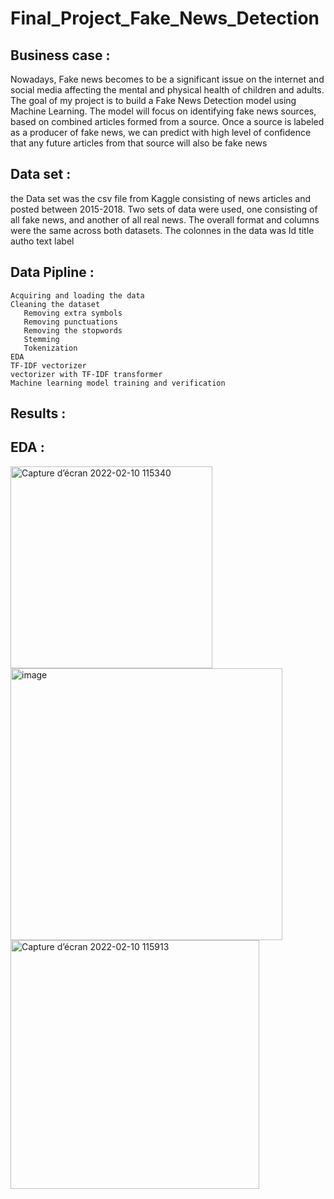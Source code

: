 # Final_Project_Fake_News_Detection

## Business case : 
 Nowadays, Fake news becomes to be a significant issue on the internet and social media affecting the mental and physical health of children and adults.
 The goal of my project is to build a Fake News Detection model using Machine Learning. The model will focus on identifying fake news sources, based on combined articles formed  from a source. Once a source is labeled as a producer of fake news, we can predict with high level of confidence that any future articles from that source will also be fake    news
 
 ## Data set : 
  the Data set was the csv file from Kaggle consisting of news articles and posted between 2015-2018. Two sets of data were used, one consisting of all fake news, and another     of all real news. The overall format and columns were the same across both datasets.
  The colonnes in the data was
     Id  title  autho  text  label
    
 ## Data Pipline :
    Acquiring and loading the data
    Cleaning the dataset
       Removing extra symbols 
       Removing punctuations
       Removing the stopwords
       Stemming
       Tokenization
    EDA
    TF-IDF vectorizer
    vectorizer with TF-IDF transformer
    Machine learning model training and verification
 ## Results : 
 ## EDA : 
  
 
 <img width="323" alt="Capture d’écran 2022-02-10 115340" src="https://user-images.githubusercontent.com/89710477/153392607-5f0a04ba-c723-4889-b05b-d45cc146069e.png"> <img width="435" alt="image" src="https://user-images.githubusercontent.com/89710477/153180271-33df28fb-2162-423c-9606-cf15408f4ad6.png"><img width="398" alt="Capture d’écran 2022-02-10 115913" src="https://user-images.githubusercontent.com/89710477/153395179-e240389c-f1e6-448d-a827-4c90ca1aa0de.png">


 
